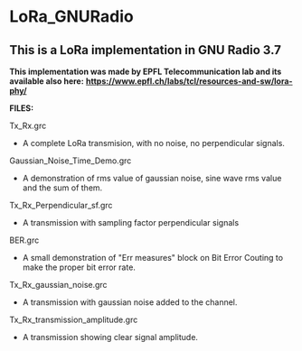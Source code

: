 # LoRa_GNURadio

## This is a LoRa implementation in GNU Radio 3.7

**This implementation was made by EPFL Telecommunication lab and its available also here:**
**https://www.epfl.ch/labs/tcl/resources-and-sw/lora-phy/**


**FILES:**

Tx_Rx.grc
- A complete LoRa transmision, with no noise, no perpendicular signals.

Gaussian_Noise_Time_Demo.grc
- A demonstration of rms value of gaussian noise, sine wave rms value and the sum of them.

Tx_Rx_Perpendicular_sf.grc
- A transmission with sampling factor perpendicular signals

BER.grc
- A small demonstration of "Err measures" block on Bit Error Couting to make the proper bit error rate. 

Tx_Rx_gaussian_noise.grc
- A transmission with gaussian noise added to the channel.

Tx_Rx_transmission_amplitude.grc
- A transmission showing clear signal amplitude.
